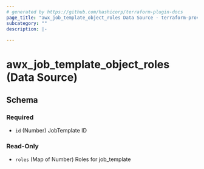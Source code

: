```yaml
---
# generated by https://github.com/hashicorp/terraform-plugin-docs
page_title: "awx_job_template_object_roles Data Source - terraform-provider-awx"
subcategory: ""
description: |-
  
---
```


# awx_job_template_object_roles (Data Source)





<!-- schema generated by tfplugindocs -->
## Schema

### Required

- `id` (Number) JobTemplate ID

### Read-Only

- `roles` (Map of Number) Roles for job_template
